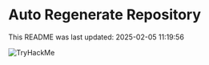 # Auto Regenerate Repository

This README was last updated: 2025-02-05 11:19:56

 ![TryHackMe](https://tryhackme.com/badge/533634)